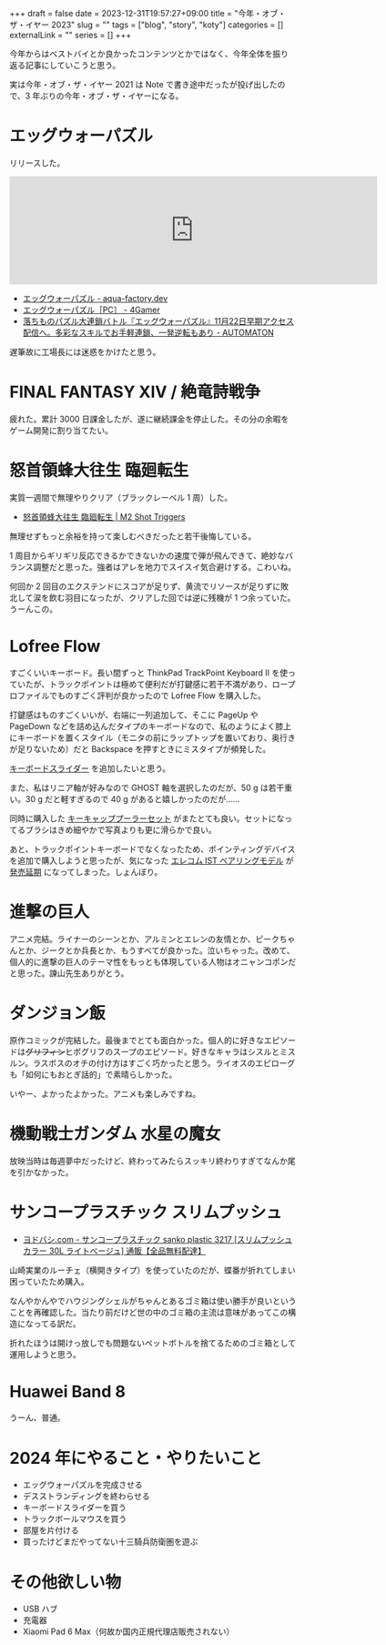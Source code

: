 +++ 
draft = false
date = 2023-12-31T19:57:27+09:00
title = "今年・オブ・ザ・イヤー 2023"
slug = ""
tags = ["blog", "story", "koty"]
categories = []
externalLink = ""
series = []
+++

今年からはベストバイとか良かったコンテンツとかではなく、今年全体を振り返る記事にしていこうと思う。

実は今年・オブ・ザ・イヤー 2021 は Note で書き途中だったが投げ出したので、3 年ぶりの今年・オブ・ザ・イヤーになる。

# エッグウォーパズル

リリースした。

<iframe src="https://store.steampowered.com/widget/2470440/" frameborder="0" width="646" height="190"></iframe>

- [エッグウォーパズル - aqua-factory.dev](https://aqua-factory.dev/ewp/)
- [エッグウォーパズル［PC］ - 4Gamer](https://www.4gamer.net/games/756/G075621/)
- [落ちものパズル大連鎖バトル『エッグウォーパズル』11月22日早期アクセス配信へ。多彩なスキルでお手軽連鎖、一発逆転もあり - AUTOMATON](https://automaton-media.com/articles/newsjp/20231108-271300/)

遅筆故に工場長には迷惑をかけたと思う。

# FINAL FANTASY XIV / 絶竜詩戦争

疲れた。累計 3000 日課金したが、遂に継続課金を停止した。その分の余暇をゲーム開発に割り当てたい。

# 怒首領蜂大往生 臨廻転生

実質一週間で無理やりクリア（ブラックレーベル 1 周）した。

- [怒首領蜂大往生 臨廻転生 | M2 Shot Triggers](https://m2stg.com/daioujou/)

無理せずもっと余裕を持って楽しむべきだったと若干後悔している。

1 周目からギリギリ反応できるかできないかの速度で弾が飛んできて、絶妙なバランス調整だと思った。強者はアレを地力でスイスイ気合避けする。こわいね。

何回か 2 回目のエクステンドにスコアが足りず、黄流でリソースが足りずに敗北して涙を飲む羽目になったが、クリアした回では逆に残機が 1 つ余っていた。うーんこの。

# Lofree Flow

すごくいいキーボード。長い間ずっと ThinkPad TrackPoint Keyboard II を使っていたが、トラックポイントは極めて便利だが打鍵感に若干不満があり、ロープロファイルでものすごく評判が良かったので Lofree Flow を購入した。

打鍵感はものすごくいいが、右端に一列追加して、そこに PageUp や PageDown などを詰め込んだタイプのキーボードなので、私のようによく膝上にキーボードを置くスタイル（モニタの前にラップトップを置いており、奥行きが足りないため）だと Backspace を押すときにミスタイプが頻発した。

[キーボードスライダー](https://direct.sanwa.co.jp/ItemPage/100-KB010) を追加したいと思う。

また、私はリニア軸が好みなので GHOST 軸を選択したのだが、50 g は若干重い。30 g だと軽すぎるので 40 g があると嬉しかったのだが……

同時に購入した [キーキャッププーラーセット](https://www.lofree.co/ja/products/lofree-switch-and-keycap-puller-set) がまたとても良い。セットになってるブラシはきめ細やかで写真よりも更に滑らかで良い。

あと、トラックポイントキーボードでなくなったため、ポインティングデバイスを追加で購入しようと思ったが、気になった [エレコム IST ベアリングモデル](https://www.elecom.co.jp/products/M-IT11BRWH.html) が [発売延期](https://www.elecom.co.jp/news/info/20231207-01/) になってしまった。しょんぼり。

# 進撃の巨人

アニメ完結。ライナーのシーンとか、アルミンとエレンの友情とか、ピークちゃんとか、ジークとか兵長とか、もうすべてが良かった。泣いちゃった。改めて、個人的に進撃の巨人のテーマ性をもっとも体現している人物はオニャンコポンだと思った。諫山先生ありがとう。

# ダンジョン飯

原作コミックが完結した。最後までとても面白かった。個人的に好きなエピソードは~~グリフィン~~ヒポグリフのスープのエピソード。好きなキャラはシスルとミスルン。ラスボスのオチの付け方はすごく巧かったと思う。ライオスのエピローグも「如何にもおとぎ話的」で素晴らしかった。

いやー、よかったよかった。アニメも楽しみですね。

# 機動戦士ガンダム 水星の魔女

放映当時は毎週夢中だったけど、終わってみたらスッキリ終わりすぎてなんか尾を引かなかった。

# サンコープラスチック スリムプッシュ

- [ヨドバシ.com - サンコープラスチック sanko plastic 3217 [スリムプッシュ カラー 30L ライトベージュ] 通販【全品無料配達】](https://www.yodobashi.com/product/100000001002144077/)

山崎実業のルーチェ（横開きタイプ）を使っていたのだが、蝶番が折れてしまい困っていたため購入。

なんやかんやでハウジングシェルがちゃんとあるゴミ箱は使い勝手が良いということを再確認した。当たり前だけど世の中のゴミ箱の主流は意味があってこの構造になってる訳だ。

折れたほうは開けっ放しでも問題ないペットボトルを捨てるためのゴミ箱として運用しようと思う。

# Huawei Band 8

うーん、普通。

# 2024 年にやること・やりたいこと

- エッグウォーパズルを完成させる
- デスストランディングを終わらせる
- キーボードスライダーを買う
- トラックボールマウスを買う
- 部屋を片付ける
- 買ったけどまだやってない十三騎兵防衛圏を遊ぶ

# その他欲しい物

- USB ハブ
- 充電器
- Xiaomi Pad 6 Max（何故か国内正規代理店販売されない）
